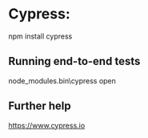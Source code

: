 # Cypress:

npm install cypress

## Running end-to-end tests

node_modules\.bin\cypress open

## Further help

https://www.cypress.io